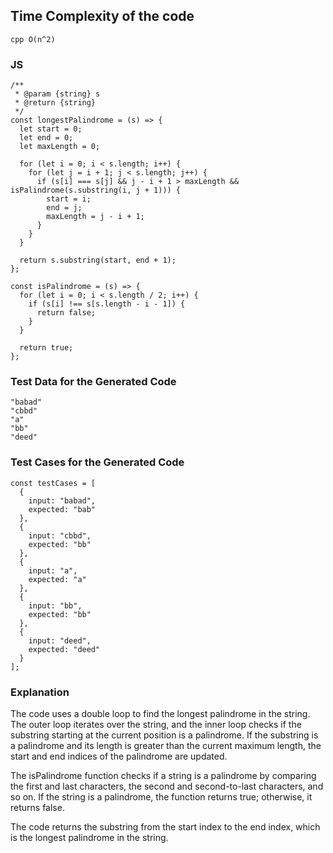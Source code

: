 ## Time Complexity of the code
```cpp O(n^2) ```
### JS
```
/**
 * @param {string} s
 * @return {string}
 */
const longestPalindrome = (s) => {
  let start = 0;
  let end = 0;
  let maxLength = 0;

  for (let i = 0; i < s.length; i++) {
    for (let j = i + 1; j < s.length; j++) {
      if (s[i] === s[j] && j - i + 1 > maxLength && isPalindrome(s.substring(i, j + 1))) {
        start = i;
        end = j;
        maxLength = j - i + 1;
      }
    }
  }

  return s.substring(start, end + 1);
};

const isPalindrome = (s) => {
  for (let i = 0; i < s.length / 2; i++) {
    if (s[i] !== s[s.length - i - 1]) {
      return false;
    }
  }

  return true;
};
```

### Test Data for the Generated Code
```
"babad"
"cbbd"
"a"
"bb"
"deed"
```

### Test Cases for the Generated Code
```
const testCases = [
  {
    input: "babad",
    expected: "bab"
  },
  {
    input: "cbbd",
    expected: "bb"
  },
  {
    input: "a",
    expected: "a"
  },
  {
    input: "bb",
    expected: "bb"
  },
  {
    input: "deed",
    expected: "deed"
  }
];
```

### Explanation
The code uses a double loop to find the longest palindrome in the string. 
The outer loop iterates over the string, 
and the inner loop checks if the substring starting at the current position is a palindrome. 
If the substring is a palindrome and its length is greater than the current maximum length, 
the start and end indices of the palindrome are updated.

The isPalindrome function checks if a string is a palindrome by comparing the first and last characters, 
the second and second-to-last characters, and so on. 
If the string is a palindrome, the function returns true; otherwise, it returns false.

The code returns the substring from the start index to the end index, which is the longest palindrome in the string.

